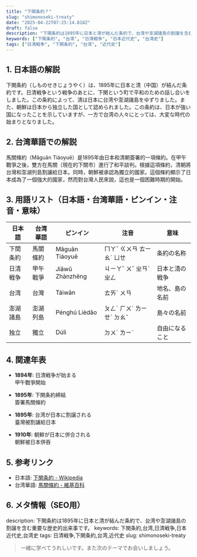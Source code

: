 ```yaml
---
title: "下関条約？"
slug: "shimonoseki-treaty"
date: "2025-04-22T07:25:14.818Z"
draft: false
description: "下関条約は1895年に日本と清が結んだ条約で、台湾や澎湖諸島の割譲を含む重要な歴史的出来事です。"
keywords: ["下関条約", "台湾", "日清戦争", "日本近代史", "台湾史"]
tags: ["日清戦争", "下関条約", "台湾", "近代史"]
---
```


## 1. 日本語の解説
下関条約（しものせきじょうやく）は、1895年に日本と清（中国）が結んだ条約です。日清戦争という戦争のあとに、下関という町で平和のための話し合いをしました。この条約によって、清は日本に台湾や澎湖諸島をゆずりました。また、朝鮮は日本から独立した国として認められました。この条約は、日本が強い国になったことを示していますが、一方で台湾の人々にとっては、大変な時代の始まりとなりました。

## 2. 台湾華語での解説  
馬關條約（Mǎguān Tiáoyuē）是1895年由日本和清朝簽署的一項條約。在甲午戰爭之後，雙方在馬關（現在的下關市）進行了和平談判。根據這項條約，清朝將台灣和澎湖列島割讓給日本。同時，朝鮮被承認為獨立的國家。這個條約顯示了日本成為了一個強大的國家，然而對台灣人民來說，這也是一個困難時期的開始。

## 3. 用語リスト（日本語・台湾華語・ピンイン・注音・意味）

| 日本語   | 台湾華語   | ピンイン          | 注音              | 意味               |
|----------|------------|------------------|-------------------|------------------|
| 下関条約 | 馬關條約   | Mǎguān Tiáoyuē   | ㄇㄚˇ ㄍㄨㄢ ㄊㄧㄠˊ ㄩㄝ   | 条約の名称          |
| 日清戦争 | 甲午戰爭   | Jiǎwǔ Zhànzhēng | ㄐㄧㄚˇ ㄨˇ ㄓㄢˋ ㄓㄥ | 日本と清の戦争      |
| 台湾     | 台灣       | Táiwān          | ㄊㄞˊ ㄨㄢ         | 地名、島の名前     |
| 澎湖諸島 | 澎湖列島   | Pénghú Lièdǎo   | ㄆㄥˊ ㄏㄨˊ ㄌㄧㄝˋ ㄉㄠˇ   | 島々の名前         |
| 独立     | 獨立       | Dúlì            | ㄉㄨˊ ㄌㄧˋ        | 自由になること     |

## 4. 関連年表

- **1894年**: 日清戦争が始まる  
  甲午戰爭開始

- **1895年**: 下関条約締結  
  簽署馬關條約

- **1895年**: 台湾が日本に割譲される  
  臺灣被割讓給日本

- **1910年**: 朝鮮が日本に併合される  
  朝鮮被日本併吞

## 5. 参考リンク  
- 日本語: [下関条約 - Wikipedia](https://ja.wikipedia.org/wiki/%E4%B8%8B%E9%96%A2%E6%9D%A1%E7%B4%84)
- 台湾華語: [馬關條約 - 維基百科](https://zh.wikipedia.org/wiki/%E9%A6%AC%E9%97%9C%E6%A2%9D%E7%B4%84)

## 6. メタ情報（SEO用） 
description: 下関条約は1895年に日本と清が結んだ条約で、台湾や澎湖諸島の割譲を含む重要な歴史的出来事です。
keywords: 下関条約,台湾,日清戦争,日本近代史,台湾史
tags: 日清戦争,下関条約,台湾,近代史
slug: shimonoseki-treaty

>一緒に学べてうれしいです。また次のテーマでお会いしましょう。